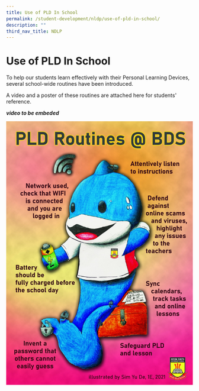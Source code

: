 ```yaml
---
title: Use of PLD In School
permalink: /student-development/nldp/use-of-pld-in-school/
description: ""
third_nav_title: NDLP
---
```



Use of PLD In School
====================

To help our students learn effectively with their Personal Learning Devices, several school-wide routines have been introduced. 

  
A video and a poster of these routines are attached here for students' reference.

***video to be embeded***

![PLD Routine Poster](/images/PLD%20Routine%20Poster%20by%20Sim%20Yu%20De.jpg)